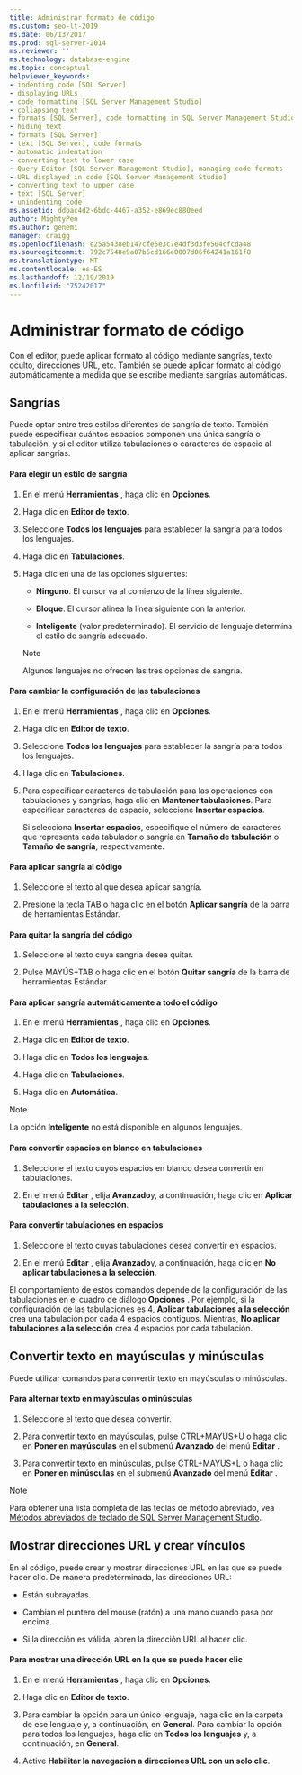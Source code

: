 ```yaml
---
title: Administrar formato de código
ms.custom: seo-lt-2019
ms.date: 06/13/2017
ms.prod: sql-server-2014
ms.reviewer: ''
ms.technology: database-engine
ms.topic: conceptual
helpviewer_keywords:
- indenting code [SQL Server]
- displaying URLs
- code formatting [SQL Server Management Studio]
- collapsing text
- formats [SQL Server], code formatting in SQL Server Management Studio
- hiding text
- formats [SQL Server]
- text [SQL Server], code formats
- automatic indentation
- converting text to lower case
- Query Editor [SQL Server Management Studio], managing code formats
- URL displayed in code [SQL Server Management Studio]
- converting text to upper case
- text [SQL Server]
- unindenting code
ms.assetid: ddbac4d2-6bdc-4467-a352-e869ec880eed
author: MightyPen
ms.author: genemi
manager: craigg
ms.openlocfilehash: e25a5438eb147cfe5e3c7e4df3d3fe504cfcda48
ms.sourcegitcommit: 792c7548e9a07b5cd166e0007d06f64241a161f8
ms.translationtype: MT
ms.contentlocale: es-ES
ms.lasthandoff: 12/19/2019
ms.locfileid: "75242017"
---
```

# <a name="manage-code-formatting"></a>Administrar formato de código
  Con el editor, puede aplicar formato al código mediante sangrías, texto oculto, direcciones URL, etc. También se puede aplicar formato al código automáticamente a medida que se escribe mediante sangrías automáticas.  
  
## <a name="indenting"></a>Sangrías  
 Puede optar entre tres estilos diferentes de sangría de texto. También puede especificar cuántos espacios componen una única sangría o tabulación, y si el editor utiliza tabulaciones o caracteres de espacio al aplicar sangrías.  
  
#### <a name="to-choose-an-indenting-style"></a>Para elegir un estilo de sangría  
  
1.  En el menú **Herramientas** , haga clic en **Opciones**.  
  
2.  Haga clic en **Editor de texto**.  
  
3.  Seleccione **Todos los lenguajes** para establecer la sangría para todos los lenguajes.  
  
4.  Haga clic en **Tabulaciones**.  
  
5.  Haga clic en una de las opciones siguientes:  
  
    -   **Ninguno**. El cursor va al comienzo de la línea siguiente.  
  
    -   **Bloque**. El cursor alinea la línea siguiente con la anterior.  
  
    -   **Inteligente** (valor predeterminado). El servicio de lenguaje determina el estilo de sangría adecuado.  
  
    > [!NOTE]  
    >  Algunos lenguajes no ofrecen las tres opciones de sangría.  
  
#### <a name="to-change-indent-tab-settings"></a>Para cambiar la configuración de las tabulaciones  
  
1.  En el menú **Herramientas** , haga clic en **Opciones**.  
  
2.  Haga clic en **Editor de texto**.  
  
3.  Seleccione **Todos los lenguajes** para establecer la sangría para todos los lenguajes.  
  
4.  Haga clic en **Tabulaciones**.  
  
5.  Para especificar caracteres de tabulación para las operaciones con tabulaciones y sangrías, haga clic en **Mantener tabulaciones**. Para especificar caracteres de espacio, seleccione **Insertar espacios**.  
  
     Si selecciona **Insertar espacios**, especifique el número de caracteres que representa cada tabulador o sangría en **Tamaño de tabulación** o **Tamaño de sangría**, respectivamente.  
  
#### <a name="to-indent-code"></a>Para aplicar sangría al código  
  
1.  Seleccione el texto al que desea aplicar sangría.  
  
2.  Presione la tecla TAB o haga clic en el botón **Aplicar sangría** de la barra de herramientas Estándar.  
  
#### <a name="to-unindent-code"></a>Para quitar la sangría del código  
  
1.  Seleccione el texto cuya sangría desea quitar.  
  
2.  Pulse MAYÚS+TAB o haga clic en el botón **Quitar sangría** de la barra de herramientas Estándar.  
  
#### <a name="to-automatically-indent-all-of-your-code"></a>Para aplicar sangría automáticamente a todo el código  
  
1.  En el menú **Herramientas** , haga clic en **Opciones**.  
  
2.  Haga clic en **Editor de texto**.  
  
3.  Haga clic en **Todos los lenguajes**.  
  
4.  Haga clic en **Tabulaciones**.  
  
5.  Haga clic en **Automática**.  
  
> [!NOTE]  
>  La opción **Inteligente** no está disponible en algunos lenguajes.  
  
#### <a name="to-convert-white-space-to-tabs"></a>Para convertir espacios en blanco en tabulaciones  
  
1.  Seleccione el texto cuyos espacios en blanco desea convertir en tabulaciones.  
  
2.  En el menú **Editar** , elija **Avanzado**y, a continuación, haga clic en **Aplicar tabulaciones a la selección**.  
  
#### <a name="to-convert-tabs-to-spaces"></a>Para convertir tabulaciones en espacios  
  
1.  Seleccione el texto cuyas tabulaciones desea convertir en espacios.  
  
2.  En el menú **Editar** , elija **Avanzado**y, a continuación, haga clic en **No aplicar tabulaciones a la selección**.  
  
 El comportamiento de estos comandos depende de la configuración de las tabulaciones en el cuadro de diálogo **Opciones** . Por ejemplo, si la configuración de las tabulaciones es 4, **Aplicar tabulaciones a la selección** crea una tabulación por cada 4 espacios contiguos. Mientras, **No aplicar tabulaciones a la selección** crea 4 espacios por cada tabulación.  
  
## <a name="converting-text-to-upper-and-lower-case"></a>Convertir texto en mayúsculas y minúsculas  
 Puede utilizar comandos para convertir texto en mayúsculas o minúsculas.  
  
#### <a name="to-switch-text-to-upper-or-lower-case"></a>Para alternar texto en mayúsculas o minúsculas  
  
1.  Seleccione el texto que desea convertir.  
  
2.  Para convertir texto en mayúsculas, pulse CTRL+MAYÚS+U o haga clic en **Poner en mayúsculas** en el submenú **Avanzado** del menú **Editar** .  
  
3.  Para convertir texto en minúsculas, pulse CTRL+MAYÚS+L o haga clic en **Poner en minúsculas** en el submenú **Avanzado** del menú **Editar** .  
  
> [!NOTE]  
>  Para obtener una lista completa de las teclas de método abreviado, vea [Métodos abreviados de teclado de SQL Server Management Studio](../../ssms/sql-server-management-studio-keyboard-shortcuts.md).  
  
## <a name="displaying-and-linking-to-urls"></a>Mostrar direcciones URL y crear vínculos  
 En el código, puede crear y mostrar direcciones URL en las que se puede hacer clic. De manera predeterminada, las direcciones URL:  
  
-   Están subrayadas.  
  
-   Cambian el puntero del mouse (ratón) a una mano cuando pasa por encima.  
  
-   Si la dirección es válida, abren la dirección URL al hacer clic.  
  
#### <a name="to-display-a-clickable-url"></a>Para mostrar una dirección URL en la que se puede hacer clic  
  
1.  En el menú **Herramientas** , haga clic en **Opciones**.  
  
2.  Haga clic en **Editor de texto**.  
  
3.  Para cambiar la opción para un único lenguaje, haga clic en la carpeta de ese lenguaje y, a continuación, en **General**. Para cambiar la opción para todos los lenguajes, haga clic en **Todos los lenguajes** y, a continuación, en **General**.  
  
4.  Active **Habilitar la navegación a direcciones URL con un solo clic**.  
  
  
